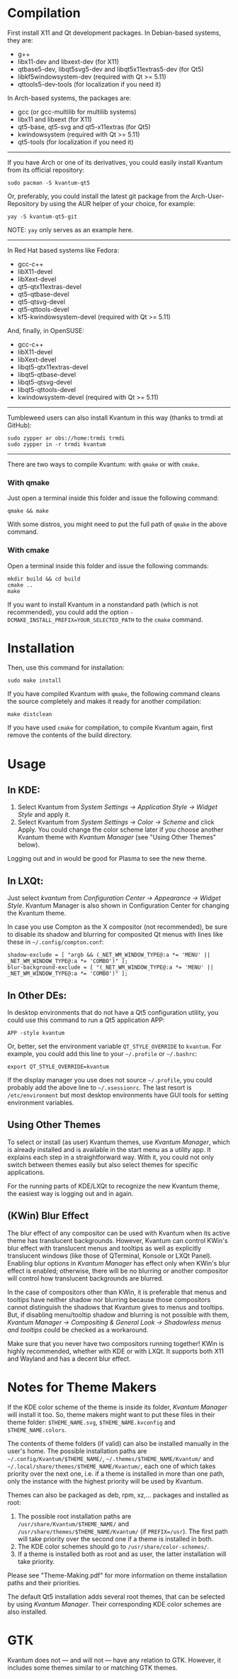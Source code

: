 # Compilation

First install X11 and Qt development packages. In Debian-based systems, they are:

 * g++
 * libx11-dev and libxext-dev (for X11)
 * qtbase5-dev, libqt5svg5-dev and libqt5x11extras5-dev (for Qt5)
 * libkf5windowsystem-dev (required with Qt >= 5.11)
 * qttools5-dev-tools (for localization if you need it)

In Arch-based systems, the packages are:

 * gcc (or gcc-multilib for multilib systems)
 * libx11 and libxext (for X11)
 * qt5-base, qt5-svg and qt5-x11extras (for Qt5)
 * kwindowsystem (required with Qt >= 5.11)
 * qt5-tools (for localization if you need it)

----------
If you have Arch or one of its derivatives, you could easily install Kvantum from its official repository:

    sudo pacman -S kvantum-qt5

Or, preferably, you could install the latest git package from the Arch-User-Repository by using the AUR helper of your choice, for example:

    yay -S kvantum-qt5-git

NOTE: `yay` only serves as an example here.

----------

In Red Hat based systems like Fedora:

 * gcc-c++
 * libX11-devel
 * libXext-devel
 * qt5-qtx11extras-devel
 * qt5-qtbase-devel
 * qt5-qtsvg-devel
 * qt5-qttools-devel
 * kf5-kwindowsystem-devel (required with Qt >= 5.11)

And, finally, in OpenSUSE:

 * gcc-c++
 * libX11-devel
 * libXext-devel
 * libqt5-qtx11extras-devel
 * libqt5-qtbase-devel
 * libqt5-qtsvg-devel
 * libqt5-qttools-devel
 * kwindowsystem-devel (required with Qt >= 5.11)

----------
Tumbleweed users can also install Kvantum in this way (thanks to trmdi at GitHub):

    sudo zypper ar obs://home:trmdi trmdi
    sudo zypper in -r trmdi kvantum

----------

There are two ways to compile Kvantum: with `qmake` or with `cmake`.

### With qmake

Just open a terminal inside this folder and issue the following command:

    qmake && make

With some distros, you might need to put the full path of `qmake` in the above command.

### With cmake

Open a terminal inside this folder and issue the following commands:

    mkdir build && cd build
    cmake ..
    make

If you want to install Kvantum in a nonstandard path (which is not recommended), you could add the option `-DCMAKE_INSTALL_PREFIX=YOUR_SELECTED_PATH` to the `cmake` command.

# Installation

Then, use this command for installation:

    sudo make install

If you have compiled Kvantum with `qmake`, the following command cleans the source completely and makes it ready for another compilation:

    make distclean

If you have used `cmake` for compilation, to compile Kvantum again, first remove the contents of the build directory.

# Usage

## In KDE:

 1. Select Kvantum from *System Settings → Application Style → Widget Style* and apply it.
 2. Select Kvantum from *System Settings → Color → Scheme* and click Apply. You could change the color scheme later if you choose another Kvantum theme with *Kvantum Manager* (see "Using Other Themes" below).

Logging out and in would be good for Plasma to see the new theme.

## In LXQt:

Just select *kvantum* from *Configuration Center → Appearance → Widget Style*. Kvantum Manager is also shown in Configuration Center for changing the Kvantum theme.

In case you use Compton as the X compositor (not recommended), be sure to disable its shadow and blurring for composited Qt menus with lines like these in `~/.config/compton.conf`:

    shadow-exclude = [ "argb && (_NET_WM_WINDOW_TYPE@:a *= 'MENU' || _NET_WM_WINDOW_TYPE@:a *= 'COMBO')" ];
    blur-background-exclude = [ "(_NET_WM_WINDOW_TYPE@:a *= 'MENU' || _NET_WM_WINDOW_TYPE@:a *= 'COMBO')" ];

## In Other DEs:

In desktop environments that do not have a Qt5 configuration utility, you could use this command to run a Qt5 application APP:

    APP -style kvantum

Or, better, set the environment variable `QT_STYLE_OVERRIDE` to `kvantum`. For example, you could add this line to your `~/.profile` or `~/.bashrc`:

    export QT_STYLE_OVERRIDE=kvantum

If the display manager you use does not source `~/.profile`, you could probably add the above line to `~/.xsessionrc`. The last resort is `/etc/environment` but most desktop environments have GUI tools for setting environment variables.

## Using Other Themes

To select or install (as user) Kvantum themes, use *Kvantum Manager*, which is already installed and is available in the start menu as a utility app. It explains each step in a straightforward way. With it, you could not only switch between themes easily but also select themes for specific applications.

For the running parts of KDE/LXQt to recognize the new Kvantum theme, the easiest way is logging out and in again.

## (KWin) Blur Effect

The blur effect of any compositor can be used with Kvantum when its active theme has translucent backgrounds. However, Kvantum can control KWin's blur effect with translucent menus and tooltips as well as explicitly translucent windows (like those of QTerminal, Konsole or LXQt Panel). Enabling blur options in *Kvantum Manager* has effect only when KWin's blur effect is enabled; otherwise, there will be no blurring or another compositor will control how translucent backgrounds are blurred.

In the case of compositors other than KWin, it is preferable that menus and tooltips have neither shadow nor blurring because those compositors cannot distinguish the shadows that Kvantum gives to menus and tooltips. But, if disabling menu/tooltip shadow and blurring is not possible with them, *Kvantum Manager → Compositing & General Look → Shadowless menus and tooltips* could be checked as a workaround.

Make sure that you never have two compositors running together! KWin is highly recommended, whether with KDE or with LXQt. It supports both X11 and Wayland and has a decent blur effect.

# Notes for Theme Makers

If the KDE color scheme of the theme is inside its folder, *Kvantum Manager* will install it too. So, theme makers might want to put these files in their theme folder: `$THEME_NAME.svg`, `$THEME_NAME.kvconfig` and `$THEME_NAME.colors`.

The contents of theme folders (if valid) can also be installed manually in the user's home. The possible installation paths are `~/.config/Kvantum/$THEME_NAME/`, `~/.themes/$THEME_NAME/Kvantum/` and `~/.local/share/themes/$THEME_NAME/Kvantum/`, each one of which takes priority over the next one, i.e. if a theme is installed in more than one path, only the instance with the highest priority will be used by Kvantum.

Themes can also be packaged as deb, rpm, xz,... packages and installed as root:

  1. The possible root installation paths are `/usr/share/Kvantum/$THEME_NAME/` and `/usr/share/themes/$THEME_NAME/Kvantum/` (if `PREFIX=/usr`). The first path will take priority over the second one if a theme is installed in both.
  2. The KDE color schemes should go to  `/usr/share/color-schemes/`.
  3. If a theme is installed both as root and as user, the latter installation will take priority.

Please see "Theme-Making.pdf" for more information on theme installation paths and their priorities.

The default Qt5 installation adds several root themes, that can be selected by using *Kvantum Manager*. Their corresponding KDE color schemes are also installed.

# GTK

Kvantum does not — and will not — have any relation to GTK. However, it includes some themes similar to or matching GTK themes.
